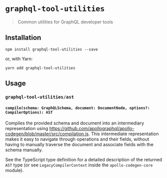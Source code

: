 # `graphql-tool-utilities`

> Common utilities for GraphQL developer tools

## Installation

```
npm install graphql-tool-utilities --save
```

or, with Yarn:

```
yarn add graphql-tool-utilities
```

## Usage

### `graphql-tool-utilities/ast`

#### `compile(schema: GraphQLSchema, document: DocumentNode, options?: CompilerOptions): AST`

Compiles the provided schema and document into an intermediary representation using https://github.com/apollographql/apollo-codegen/blob/master/src/compilation.js. This intermediate representation makes it easy to navigate through operations and their fields, without having to manually traverse the document and associate fields with the schema manually.

See the TypeScript type definition for a detailed description of the returned `AST` type (or see `LegacyCompilerContext` inside the `apollo-codegen-core` module).
